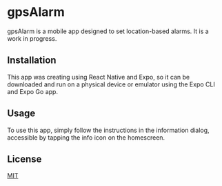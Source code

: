 # gpsAlarm

gpsAlarm is a mobile app designed to set location-based alarms. It is a work in progress.

## Installation

This app was creating using React Native and Expo, so it can be downloaded and run on a physical device or emulator using the Expo CLI and Expo Go app.


## Usage

To use this app, simply follow the instructions in the information dialog, accessible by tapping the info icon on the homescreen.

## License

[MIT](https://choosealicense.com/licenses/mit/)